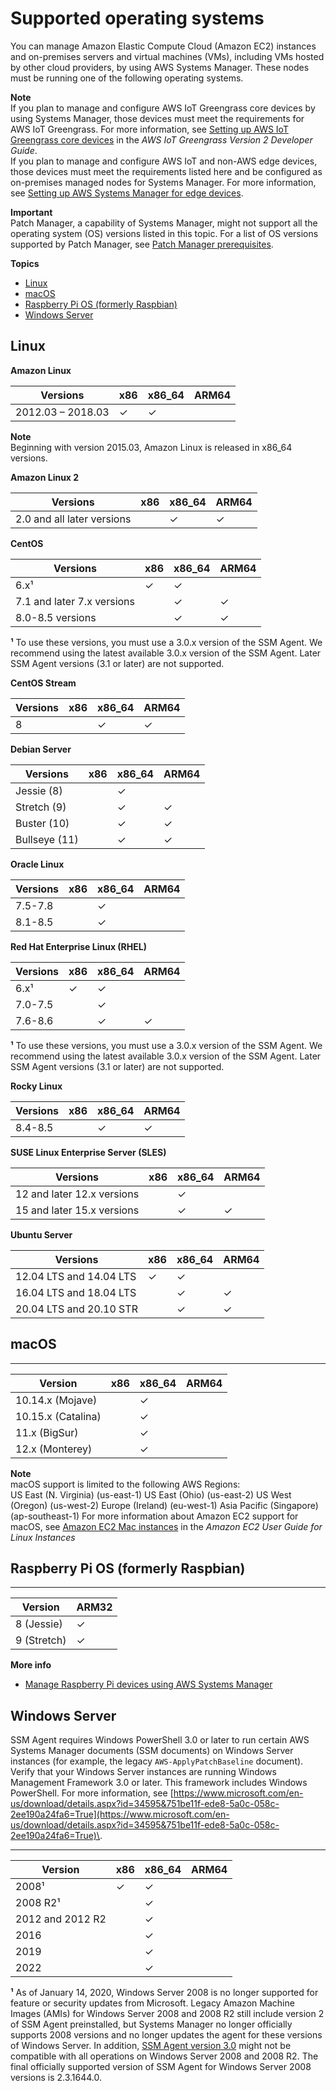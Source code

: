 # Supported operating systems<a name="prereqs-operating-systems"></a>

You can manage Amazon Elastic Compute Cloud \(Amazon EC2\) instances and on\-premises servers and virtual machines \(VMs\), including VMs hosted by other cloud providers, by using AWS Systems Manager\. These nodes must be running one of the following operating systems\.

**Note**  
If you plan to manage and configure AWS IoT Greengrass core devices by using Systems Manager, those devices must meet the requirements for AWS IoT Greengrass\. For more information, see [Setting up AWS IoT Greengrass core devices](https://docs.aws.amazon.com/greengrass/v2/developerguide/setting-up.html) in the *AWS IoT Greengrass Version 2 Developer Guide*\.  
If you plan to manage and configure AWS IoT and non\-AWS edge devices, those devices must meet the requirements listed here and be configured as on\-premises managed nodes for Systems Manager\. For more information, see [Setting up AWS Systems Manager for edge devices](systems-manager-setting-up-edge-devices.md)\.

**Important**  
Patch Manager, a capability of Systems Manager, might not support all the operating system \(OS\) versions listed in this topic\. For a list of OS versions supported by Patch Manager, see [Patch Manager prerequisites](patch-manager-prerequisites.md)\.

**Topics**
+ [Linux](#prereqs-os-linux)
+ [macOS](#prereqs-os-mac)
+ [Raspberry Pi OS \(formerly Raspbian\)](#prereqs-os-raspbian)
+ [Windows Server](#prereqs-os-windows-server)

## Linux<a name="prereqs-os-linux"></a>


**Amazon Linux**  

| Versions | x86 | x86\_64 | ARM64 | 
| --- | --- | --- | --- | 
| 2012\.03 – 2018\.03 | ✓ | ✓ |  | 

**Note**  
Beginning with version 2015\.03, Amazon Linux is released in x86\_64 versions\.


**Amazon Linux 2**  

| Versions | x86 | x86\_64 | ARM64 | 
| --- | --- | --- | --- | 
| 2\.0 and all later versions |  | ✓ | ✓ | 


**CentOS**  

| Versions | x86 | x86\_64 | ARM64 | 
| --- | --- | --- | --- | 
| 6\.x¹ | ✓ | ✓ |  | 
| 7\.1 and later 7\.x versions |  | ✓ | ✓ | 
| 8\.0\-8\.5 versions |  | ✓ | ✓ | 

**¹** To use these versions, you must use a 3\.0\.x version of the SSM Agent\. We recommend using the latest available 3\.0\.x version of the SSM Agent\. Later SSM Agent versions \(3\.1 or later\) are not supported\.


**CentOS Stream**  

| Versions | x86 | x86\_64 | ARM64 | 
| --- | --- | --- | --- | 
| 8 |  | ✓ | ✓ | 


**Debian Server**  

| Versions | x86 | x86\_64 | ARM64 | 
| --- | --- | --- | --- | 
| Jessie \(8\) |  | ✓ |  | 
| Stretch \(9\) |  | ✓ | ✓ | 
| Buster \(10\) |  | ✓ | ✓ | 
| Bullseye \(11\) |  | ✓ | ✓ | 


**Oracle Linux**  

| Versions | x86 | x86\_64 | ARM64 | 
| --- | --- | --- | --- | 
| 7\.5\-7\.8 |  | ✓ |  | 
| 8\.1\-8\.5 |  | ✓ |  | 


**Red Hat Enterprise Linux \(RHEL\)**  

| Versions | x86 | x86\_64 | ARM64 | 
| --- | --- | --- | --- | 
| 6\.x¹ | ✓ | ✓ |  | 
| 7\.0\-7\.5 |  | ✓ |  | 
| 7\.6\-8\.6 |  | ✓ | ✓ | 

**¹** To use these versions, you must use a 3\.0\.x version of the SSM Agent\. We recommend using the latest available 3\.0\.x version of the SSM Agent\. Later SSM Agent versions \(3\.1 or later\) are not supported\.


**Rocky Linux**  

| Versions | x86 | x86\_64 | ARM64 | 
| --- | --- | --- | --- | 
| 8\.4\-8\.5 |  | ✓ | ✓ | 


**SUSE Linux Enterprise Server \(SLES\)**  

| Versions | x86 | x86\_64 | ARM64 | 
| --- | --- | --- | --- | 
| 12 and later 12\.x versions |  | ✓ |  | 
| 15 and later 15\.x versions |  | ✓ | ✓ | 


**Ubuntu Server**  

| Versions | x86 | x86\_64 | ARM64 | 
| --- | --- | --- | --- | 
| 12\.04 LTS and 14\.04 LTS | ✓ | ✓ |  | 
| 16\.04 LTS and 18\.04 LTS |  | ✓ | ✓ | 
| 20\.04 LTS and 20\.10 STR |  | ✓ | ✓ | 

## macOS<a name="prereqs-os-mac"></a>


****  

| Version | x86 | x86\_64 | ARM64 | 
| --- | --- | --- | --- | 
| 10\.14\.x \(Mojave\) |  | ✓ |  | 
| 10\.15\.x \(Catalina\) |  | ✓ |  | 
| 11\.x \(BigSur\) |  | ✓ |  | 
| 12\.x \(Monterey\) |  | ✓ |  | 

**Note**  
macOS support is limited to the following AWS Regions:  
US East \(N\. Virginia\) \(us\-east\-1\)
US East \(Ohio\) \(us\-east\-2\)
US West \(Oregon\) \(us\-west\-2\)
Europe \(Ireland\) \(eu\-west\-1\)
Asia Pacific \(Singapore\) \(ap\-southeast\-1\)
For more information about Amazon EC2 support for macOS, see [Amazon EC2 Mac instances](https://docs.aws.amazon.com/AWSEC2/latest/UserGuide/ec2-mac-instances.html) in the *Amazon EC2 User Guide for Linux Instances*

## Raspberry Pi OS \(formerly Raspbian\)<a name="prereqs-os-raspbian"></a>


****  

| Version | ARM32 | 
| --- | --- | 
| 8 \(Jessie\) | ✓ | 
| 9 \(Stretch\) | ✓ | 

**More info**  
+ [Manage Raspberry Pi devices using AWS Systems Manager](http://aws.amazon.com/blogs/mt/manage-raspberry-pi-devices-using-aws-systems-manager/)

## Windows Server<a name="prereqs-os-windows-server"></a>

SSM Agent requires Windows PowerShell 3\.0 or later to run certain AWS Systems Manager documents \(SSM documents\) on Windows Server instances \(for example, the legacy `AWS-ApplyPatchBaseline` document\)\. Verify that your Windows Server instances are running Windows Management Framework 3\.0 or later\. This framework includes Windows PowerShell\. For more information, see [https://www.microsoft.com/en-us/download/details.aspx?id=34595&751be11f-ede8-5a0c-058c-2ee190a24fa6=True](https://www.microsoft.com/en-us/download/details.aspx?id=34595&751be11f-ede8-5a0c-058c-2ee190a24fa6=True)\.


****  

| Version | x86 | x86\_64 | ARM64 | 
| --- | --- | --- | --- | 
| 2008¹ | ✓ | ✓ |  | 
| 2008 R2¹ |  | ✓ |  | 
| 2012 and 2012 R2 |  | ✓ |  | 
| 2016 |  | ✓ |  | 
| 2019 |  | ✓ |  | 
| 2022 |  | ✓ |  | 

**¹** As of January 14, 2020, Windows Server 2008 is no longer supported for feature or security updates from Microsoft\. Legacy Amazon Machine Images \(AMIs\) for Windows Server 2008 and 2008 R2 still include version 2 of SSM Agent preinstalled, but Systems Manager no longer officially supports 2008 versions and no longer updates the agent for these versions of Windows Server\. In addition, [SSM Agent version 3\.0](ssm-agent-v3.md) might not be compatible with all operations on Windows Server 2008 and 2008 R2\. The final officially supported version of SSM Agent for Windows Server 2008 versions is 2\.3\.1644\.0\.